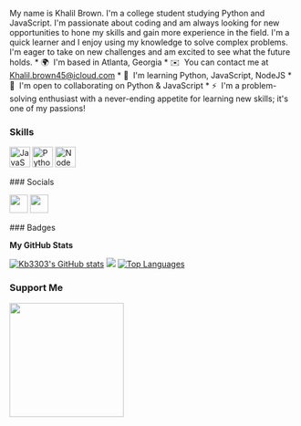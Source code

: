 My name is Khalil Brown. I'm a college student studying Python and JavaScript. I'm passionate about coding and am always looking for new opportunities to hone my skills and gain more experience in the field. I'm a quick learner and I enjoy using my knowledge to solve complex problems. I'm eager to take on new challenges and am excited to see what the future holds.  * 🌍  I'm based in Atlanta, Georgia * ✉️  You can contact me at [Khalil.brown45@icloud.com](mailto:Khalil.brown45@icloud.com) * 🧠  I'm learning Python, JavaScript, NodeJS * 🤝  I'm open to collaborating on Python & JavaScript * ⚡  I'm a problem-solving enthusiast with a never-ending appetite for learning new skills; it's one of my passions!

### Skills  

<p align="left"> <a href="https://developer.mozilla.org/en-US/docs/Web/JavaScript" target="_blank" rel="noreferrer"><img src="https://raw.githubusercontent.com/danielcranney/readme-generator/main/public/icons/skills/javascript-colored.svg" width="36" height="36" alt="JavaScript" /></a> <a href="https://www.python.org/" target="_blank" rel="noreferrer"><img src="https://raw.githubusercontent.com/danielcranney/readme-generator/main/public/icons/skills/python-colored.svg" width="36" height="36" alt="Python" /></a> <a href="https://nodejs.org/en/" target="_blank" rel="noreferrer"><img src="https://raw.githubusercontent.com/danielcranney/readme-generator/main/public/icons/skills/nodejs-colored.svg" width="36" height="36" alt="NodeJS" /></a> </p> ### Socials  <p align="left"> <a href="https://www.github.com/Kb3303" target="_blank" rel="noreferrer"><img src="https://raw.githubusercontent.com/danielcranney/readme-generator/main/public/icons/socials/github.svg" width="32" height="32" /></a> <a href="https://www.linkedin.com/in/khalil-brown-42415321b/" target="_blank" rel="noreferrer"><img src="https://raw.githubusercontent.com/danielcranney/readme-generator/main/public/icons/socials/linkedin.svg" width="32" height="32" /></a></p>
### Badges

<b>My GitHub Stats</b>

<a href="http://www.github.com/Kb3303"><img src="https://github-readme-stats.vercel.app/api?username=Kb3303&show_icons=true&hide=&count_private=true&title_color=6366f1&text_color=ffffff&icon_color=6366f1&bg_color=1c1917&hide_border=true&show_icons=true" alt="Kb3303's GitHub stats" /></a>
<a href="http://www.github.com/Kb3303"><img src="https://github-readme-streak-stats.herokuapp.com/?user=Kb3303&stroke=ffffff&background=1c1917&ring=6366f1&fire=6366f1&currStreakNum=ffffff&currStreakLabel=6366f1&sideNums=ffffff&sideLabels=ffffff&dates=ffffff&hide_border=true" /></a>
<a href="https://github.com/Kb3303" align="left"><img src="https://github-readme-stats.vercel.app/api/top-langs/?username=Kb3303&langs_count=10&title_color=6366f1&text_color=ffffff&icon_color=6366f1&bg_color=1c1917&hide_border=true&locale=en&custom_title=Top%20%Languages" alt="Top Languages" /></a>
### Support Me

<a href="https://www.buymeacoffee.com/kb3303"><img src="https://cdn.buymeacoffee.com/buttons/v2/default-yellow.png" width="200" /></a>
